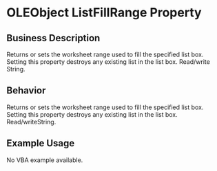 # OLEObject ListFillRange Property

## Business Description
Returns or sets the worksheet range used to fill the specified list box. Setting this property destroys any existing list in the list box. Read/write String.

## Behavior
Returns or sets the worksheet range used to fill the specified list box. Setting this property destroys any existing list in the list box. Read/writeString.

## Example Usage
No VBA example available.